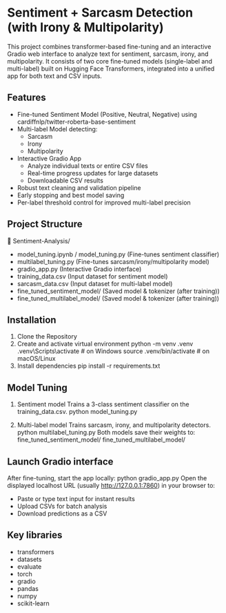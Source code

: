 # Sentiment + Sarcasm Detection (with Irony & Multipolarity)

This project combines transformer-based fine-tuning and an interactive Gradio web interface to analyze text for sentiment, sarcasm, irony, and multipolarity.
It consists of two core fine-tuned models (single-label and multi-label) built on Hugging Face Transformers, integrated into a unified app for both text and CSV inputs.

## Features 

- Fine-tuned Sentiment Model (Positive, Neutral, Negative) using cardiffnlp/twitter-roberta-base-sentiment
- Multi-label Model detecting:
    - Sarcasm
    - Irony
    - Multipolarity
- Interactive Gradio App
    - Analyze individual texts or entire CSV files
    - Real-time progress updates for large datasets
    - Downloadable CSV results
- Robust text cleaning and validation pipeline
- Early stopping and best model saving
- Per-label threshold control for improved multi-label precision

## Project Structure 

📁 Sentiment-Analysis/ 

-  model_tuning.ipynb / model_tuning.py (Fine-tunes sentiment classifier) 
- multilabel_tuning.py (Fine-tunes sarcasm/irony/multipolarity model) 
- gradio_app.py (Interactive Gradio interface) 
- training_data.csv (Input dataset for sentiment model) 
- sarcasm_data.csv (Input dataset for multi-label model) 
- fine_tuned_sentiment_model/ (Saved model & tokenizer (after training)) 
- fine_tuned_multilabel_model/ (Saved model & tokenizer (after training)) 


## Installation 

1. Clone the Repository
2. Create and activate virtual environment
   python -m venv .venv
   .venv\Scripts\activate      # on Windows
   source .venv/bin/activate   # on macOS/Linux
3. Install dependencies
   pip install -r requirements.txt

## Model Tuning
1. Sentiment model
  Trains a 3-class sentiment classifier on the training_data.csv.
  python model_tuning.py

2. Multi-label model
  Trains sarcasm, irony, and multipolarity detectors.
  python multilabel_tuning.py
  Both models save their weights to:
  fine_tuned_sentiment_model/
  fine_tuned_multilabel_model/

## Launch Gradio interface
After fine-tuning, start the app locally:
python gradio_app.py
Open the displayed localhost URL (usually http://127.0.0.1:7860) in your browser to:
  - Paste or type text input for instant results
  - Upload CSVs for batch analysis
  - Download predictions as a CSV

## Key libraries
  - transformers
  - datasets
  - evaluate
  - torch
  - gradio
  - pandas
  - numpy
  - scikit-learn
  
